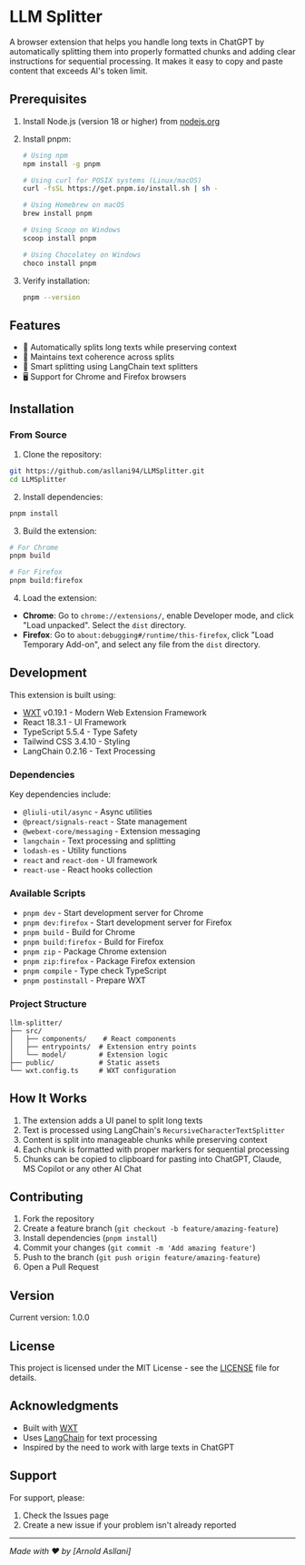 # LLM Splitter

A browser extension that helps you handle long texts in ChatGPT by automatically splitting them into properly formatted chunks and adding clear instructions for sequential processing. It makes it easy to copy and paste content that exceeds AI's token limit.

## Prerequisites

1. Install Node.js (version 18 or higher) from [nodejs.org](https://nodejs.org/)

2. Install pnpm:
   ```bash
   # Using npm
   npm install -g pnpm

   # Using curl for POSIX systems (Linux/macOS)
   curl -fsSL https://get.pnpm.io/install.sh | sh -

   # Using Homebrew on macOS
   brew install pnpm

   # Using Scoop on Windows
   scoop install pnpm

   # Using Chocolatey on Windows
   choco install pnpm
   ```

3. Verify installation:
   ```bash
   pnpm --version
   ```

## Features

- 🔄 Automatically splits long texts while preserving context
- 📝 Maintains text coherence across splits
- 🎯 Smart splitting using LangChain text splitters
- 🖥️ Support for Chrome and Firefox browsers

## Installation

### From Source

1. Clone the repository:
```bash
git https://github.com/asllani94/LLMSplitter.git
cd LLMSplitter
```

2. Install dependencies:
```bash
pnpm install
```

3. Build the extension:
```bash
# For Chrome
pnpm build

# For Firefox
pnpm build:firefox
```

4. Load the extension:
- **Chrome**: Go to `chrome://extensions/`, enable Developer mode, and click "Load unpacked". Select the `dist` directory.
- **Firefox**: Go to `about:debugging#/runtime/this-firefox`, click "Load Temporary Add-on", and select any file from the `dist` directory.

## Development

This extension is built using:
- [WXT](https://wxt.dev) v0.19.1 - Modern Web Extension Framework
- React 18.3.1 - UI Framework
- TypeScript 5.5.4 - Type Safety
- Tailwind CSS 3.4.10 - Styling
- LangChain 0.2.16 - Text Processing

### Dependencies

Key dependencies include:
- `@liuli-util/async` - Async utilities
- `@preact/signals-react` - State management
- `@webext-core/messaging` - Extension messaging
- `langchain` - Text processing and splitting
- `lodash-es` - Utility functions
- `react` and `react-dom` - UI framework
- `react-use` - React hooks collection

### Available Scripts

- `pnpm dev` - Start development server for Chrome
- `pnpm dev:firefox` - Start development server for Firefox
- `pnpm build` - Build for Chrome
- `pnpm build:firefox` - Build for Firefox
- `pnpm zip` - Package Chrome extension
- `pnpm zip:firefox` - Package Firefox extension
- `pnpm compile` - Type check TypeScript
- `pnpm postinstall` - Prepare WXT

### Project Structure

```
llm-splitter/
├── src/
│   ├── components/    # React components
│   ├── entrypoints/  # Extension entry points
│   └── model/        # Extension logic
├── public/           # Static assets
└── wxt.config.ts     # WXT configuration
```

## How It Works

1. The extension adds a UI panel to split long texts
2. Text is processed using LangChain's `RecursiveCharacterTextSplitter`
3. Content is split into manageable chunks while preserving context
4. Each chunk is formatted with proper markers for sequential processing
5. Chunks can be copied to clipboard for pasting into ChatGPT, Claude, MS Copilot or any other AI Chat

## Contributing

1. Fork the repository
2. Create a feature branch (`git checkout -b feature/amazing-feature`)
3. Install dependencies (`pnpm install`)
4. Commit your changes (`git commit -m 'Add amazing feature'`)
5. Push to the branch (`git push origin feature/amazing-feature`)
6. Open a Pull Request

## Version

Current version: 1.0.0

## License

This project is licensed under the MIT License - see the [LICENSE](LICENSE) file for details.

## Acknowledgments

- Built with [WXT](https://wxt.dev)
- Uses [LangChain](https://js.langchain.com) for text processing
- Inspired by the need to work with large texts in ChatGPT

## Support

For support, please:
1. Check the Issues page
2. Create a new issue if your problem isn't already reported

---

*Made with ❤️ by [Arnold Asllani]*